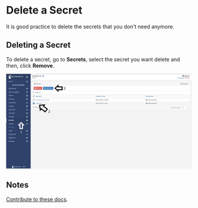 # Delete a Secret

It is good practice to delete the secrets that you don't need anymore.

## Deleting a Secret

To delete a secret, go to <b>Secrets</b>, select the secret you want delete and then, click <b>Remove</b>.

![secrets](assets/delete-1.png)
## Notes

[Contribute to these docs](https://github.com/portainer/portainer-docs/blob/master/contributing.md).